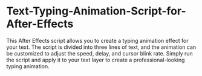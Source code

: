 # Text-Typing-Animation-Script-for-After-Effects
This After Effects script allows you to create a typing animation effect for your text. The script is divided into three lines of text, and the animation can be customized to adjust the speed, delay, and cursor blink rate. Simply run the script and apply it to your text layer to create a professional-looking typing animation.
